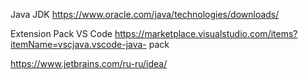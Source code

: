 Java JDK https://www.oracle.com/java/technologies/downloads/

Extension Pack VS Code
https://marketplace.visualstudio.com/items?itemName=vscjava.vscode-java-
pack

https://www.jetbrains.com/ru-ru/idea/
